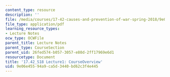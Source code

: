 ```yaml
---
content_type: resource
description: ''
file: /media/courses/17-42-causes-and-prevention-of-war-spring-2018/9e06e45594a9ca5d3440bd62c3f4e445_MIT17_42S18_lec1_Overview.pdf
file_type: application/pdf
learning_resource_types:
- Lecture Notes
ocw_type: OCWFile
parent_title: Lecture Notes
parent_type: CourseSection
parent_uid: 26fed574-b057-3057-e80d-2ff17969e6d1
resourcetype: Document
title: '17.42_S18 Lecture1: CourseOverview'
uid: 9e06e455-94a9-ca5d-3440-bd62c3f4e445
---
```

